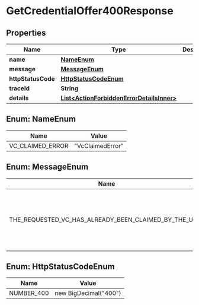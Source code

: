 # GetCredentialOffer400Response

## Properties

| Name               | Type                                                                                    | Description | Notes      |
| ------------------ | --------------------------------------------------------------------------------------- | ----------- | ---------- |
| **name**           | [**NameEnum**](#NameEnum)                                                               |             |            |
| **message**        | [**MessageEnum**](#MessageEnum)                                                         |             |            |
| **httpStatusCode** | [**HttpStatusCodeEnum**](#HttpStatusCodeEnum)                                           |             |            |
| **traceId**        | **String**                                                                              |             |            |
| **details**        | [**List&lt;ActionForbiddenErrorDetailsInner&gt;**](ActionForbiddenErrorDetailsInner.md) |             | [optional] |

## Enum: NameEnum

| Name             | Value                      |
| ---------------- | -------------------------- |
| VC_CLAIMED_ERROR | &quot;VcClaimedError&quot; |

## Enum: MessageEnum

| Name                                                  | Value                                                             |
| ----------------------------------------------------- | ----------------------------------------------------------------- |
| THE_REQUESTED_VC_HAS_ALREADY_BEEN_CLAIMED_BY_THE_USER | &quot;The requested VC has already been claimed by the user&quot; |

## Enum: HttpStatusCodeEnum

| Name       | Value                           |
| ---------- | ------------------------------- |
| NUMBER_400 | new BigDecimal(&quot;400&quot;) |
